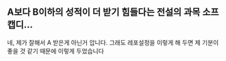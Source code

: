 ## A보다 B이하의 성적이 더 받기 힘들다는 전설의 과목 소프캡디... 
네, 제가 잘해서 A 받은게 아닌거 압니다. 그래도 레포설정을 이렇게 해 두면 제 기분이 좋을 것 같기 때문에 이렇게 두었습니다
